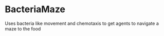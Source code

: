 # BacteriaMaze
Uses bacteria like movement and chemotaxis to get agents to navigate a maze to the food
